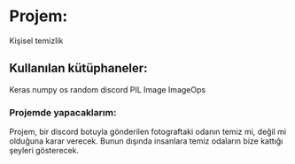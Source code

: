 # Projem:
Kişisel temizlik
## Kullanılan kütüphaneler:
Keras
numpy
os
random
discord
PIL
Image
ImageOps
### Projemde yapacaklarım:
Projem, bir discord botuyla gönderilen fotograftaki odanın temiz mi, değil mi olduğuna karar verecek. Bunun dışında insanlara temiz odaların bize kattığı şeyleri gösterecek.
